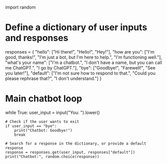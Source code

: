 import random

# Define a dictionary of user inputs and responses
responses = {
    "hello": ["Hi there!", "Hello!", "Hey!"],
    "how are you": ["I'm good, thanks!", "I'm just a bot, but I'm here to help.", "I'm functioning well."],
    "what's your name": ["I'm a chatbot.", "I don't have a name, but you can call me ChatGPT.", "I go by ChatGPT."],
    "bye": ["Goodbye!", "Farewell!", "See you later!"],
    "default": ["I'm not sure how to respond to that.", "Could you please rephrase that?", "I don't understand."]
}

# Main chatbot loop
while True:
    user_input = input("You: ").lower()

    # Check if the user wants to exit
    if user_input == "bye":
        print("Chatbot: Goodbye!")
        break

    # Search for a response in the dictionary, or provide a default response
    response = responses.get(user_input, responses["default"])
    print("Chatbot:", random.choice(response))
